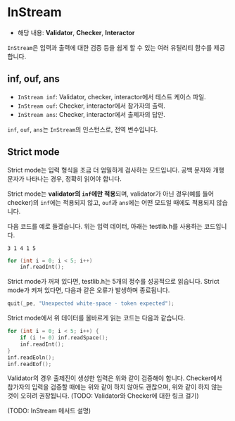 # InStream

- 해당 내용: **Validator**, **Checker**, **Interactor**

`InStream`은 입력과 출력에 대한 검증 등을 쉽게 할 수 있는 여러 유틸리티 함수를 제공합니다.

## inf, ouf, ans

- `InStream inf`: Validator, checker, interactor에서 테스트 케이스 파일.
- `InStream ouf`: Checker, interactor에서 참가자의 출력.
- `InStream ans`: Checker, interactor에서 출제자의 답안.

`inf`, `ouf`, `ans`는 `InStream`의 인스턴스로, 전역 변수입니다.

## Strict mode

Strict mode는 입력 형식을 조금 더 엄밀하게 검사하는 모드입니다. 공백 문자와 개행 문자가 나타나는 경우, 정확히 읽어야 합니다.

Strict mode는 **validator의 `inf`에만 적용**되며, validator가 아닌 경우(예를 들어 checker)의 `inf`에는 적용되지 않고, `ouf`과 `ans`에는 어떤 모드일 때에도 적용되지 않습니다.

다음 코드를 예로 들겠습니다. 위는 입력 데이터, 아래는 testlib.h를 사용하는 코드입니다.

```
3 1 4 1 5
```

```cpp
for (int i = 0; i < 5; i++)
    inf.readInt();
```

Strict mode가 꺼져 있다면, testlib.h는 5개의 정수를 성공적으로 읽습니다. Strict mode가 켜져 있다면, 다음과 같은 오류가 발생하며 종료됩니다.

```cpp
quit(_pe, "Unexpected white-space - token expected");
```

Strict mode에서 위 데이터를 올바르게 읽는 코드는 다음과 같습니다.

```cpp
for (int i = 0; i < 5; i++) {
    if (i != 0) inf.readSpace();
    inf.readInt();
}
inf.readEoln();
inf.readEof();
```

Validator의 경우 출제진이 생성한 입력은 위와 같이 검증해야 합니다. Checker에서 참가자의 입력을 검증할 때에는 위와 같이 하지 않아도 괜찮으며, 위와 같이 하지 않는 것이 오히려 권장됩니다. (TODO: Validator와 Checker에 대한 링크 걸기)

(TODO: InStream 메서드 설명)